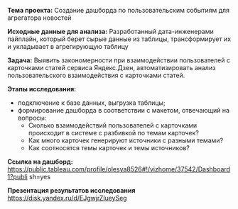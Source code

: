 **Тема проекта:** Создание дашборда по пользовательским событиям для агрегатора новостей

**Исходные данные для анализа:** Разработанный дата-инженерами пайплайн, который берет сырые данные из таблицы, трансформирует их и укладывает в агрегирующую таблицу

**Задача:** Выявить закономерности при взаимодействии пользователей с карточками статей сервиса Яндекс.Дзен, автоматизировать анализ пользовательского взаимодействия с карточками статей.

**Этапы исследования:**
- подключение к базе данных, выгрузка таблицы;
- формирование дашборда в соответствии с макетом, отвечающий на вопросы:
    * Cколько взаимодействий пользователей с карточками происходит в системе с разбивкой по темам карточек?
    * Как много карточек генерируют источники с разными темами?
    * Как соотносятся темы карточек и темы источников?
  
**Ссылка на дашборд:**
https://public.tableau.com/profile/olesya8526#!/vizhome/37542/Dashboard1?publi sh=yes

**Презентация результатов исследования**
https://disk.yandex.ru/d/EJgwjrZlueySeg

